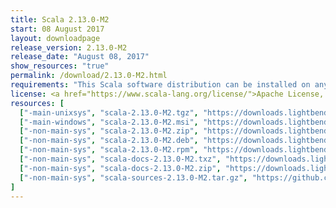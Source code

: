 ```yaml
---
title: Scala 2.13.0-M2
start: 08 August 2017
layout: downloadpage
release_version: 2.13.0-M2
release_date: "August 08, 2017"
show_resources: "true"
permalink: /download/2.13.0-M2.html
requirements: "This Scala software distribution can be installed on any Unix-like or Windows system. It requires Java 8 or later, available <a href='https://www.java.com/'>here</a>."
license: <a href="https://www.scala-lang.org/license/">Apache License, Version 2.0</a>
resources: [
  ["-main-unixsys", "scala-2.13.0-M2.tgz", "https://downloads.lightbend.com/scala/2.13.0-M2/scala-2.13.0-M2.tgz", "Mac OS X, Unix, Cygwin", "16.85M"],
  ["-main-windows", "scala-2.13.0-M2.msi", "https://downloads.lightbend.com/scala/2.13.0-M2/scala-2.13.0-M2.msi", "Windows (msi installer)", "111.91M"],
  ["-non-main-sys", "scala-2.13.0-M2.zip", "https://downloads.lightbend.com/scala/2.13.0-M2/scala-2.13.0-M2.zip", "Windows", "16.89M"],
  ["-non-main-sys", "scala-2.13.0-M2.deb", "https://downloads.lightbend.com/scala/2.13.0-M2/scala-2.13.0-M2.deb", "Debian", "128.86M"],
  ["-non-main-sys", "scala-2.13.0-M2.rpm", "https://downloads.lightbend.com/scala/2.13.0-M2/scala-2.13.0-M2.rpm", "RPM package", "111.50M"],
  ["-non-main-sys", "scala-docs-2.13.0-M2.txz", "https://downloads.lightbend.com/scala/2.13.0-M2/scala-docs-2.13.0-M2.txz", "API docs", "50.13M"],
  ["-non-main-sys", "scala-docs-2.13.0-M2.zip", "https://downloads.lightbend.com/scala/2.13.0-M2/scala-docs-2.13.0-M2.zip", "API docs", "97.10M"],
  ["-non-main-sys", "scala-sources-2.13.0-M2.tar.gz", "https://github.com/scala/scala/archive/v2.13.0-M2.tar.gz", "Sources", ""]
]
---
```

